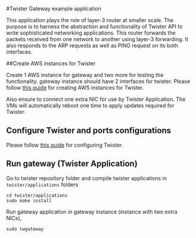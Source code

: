 #Twister Gateway example application 

This application plays the role of layer-3 router at smaller scale. The purpose is to harness the abstraction and functionality of Twister API to write sophisticated networking applications. This router forwards the packets received from one network to another using layer-3 forwarding. It also responds to the ARP requests as well as PING request on its both interfaces.

##Create AWS instances for Twister

Create 1 AWS instance for gateway and two more for testing the functionality. gateway instance should have 2 interfaces for twister. Please follow [this guide](/documentation/Twister_AWS.md) for creating AWS instances for Twister.

Also ensure to connect one extra NIC for use by Twister Application. The VMs will automatically reboot one time to apply updates required for Twister.

## Configure Twister and ports configurations

Please follow [this guide](/README.md) for configuring Twister.


## Run gateway (Twister Application)
Go to twister repository folder and compile twister applications in `twister/applications` folders

```
cd twister/applications
sudo make install 
```
Run gateway application in gateway instance (instance with two extra NICs),
```
sudo twgateway
```
